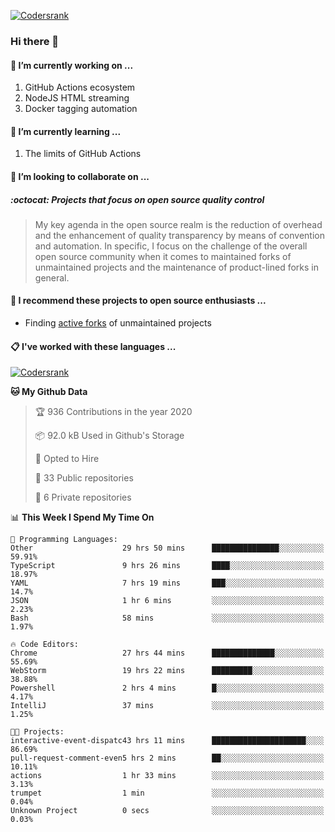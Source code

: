 [![Codersrank](https://cdn.image4.io/matfax/c_scale,w_540/codersrank.png)](https://profile.codersrank.io/user/matfax)

### Hi there 👋

#### 🔭 I’m currently working on ...

1. GitHub Actions ecosystem
1. NodeJS HTML streaming
1. Docker tagging automation

#### 🌱 I’m currently learning ...

1. The limits of GitHub Actions

#### 👯 I’m looking to collaborate on ...

##### :octocat: Projects that focus on open source quality control
> My key agenda in the open source realm is the reduction of overhead and the enhancement of quality transparency by means of convention and automation. In specific, I focus on the challenge of the overall open source community when it comes to maintained forks of unmaintained projects and the maintenance of product-lined forks in general.

#### :rocket: I recommend these projects to open source enthusiasts ...

* Finding [active forks](https://github.com/techgaun/active-forks) of unmaintained projects

#### :clipboard: I've worked with these languages ...

[![Codersrank](https://cdn.image4.io/matfax/c_scale,w_760/languages.png)](https://profile.codersrank.io/user/matfax)

<!--START_SECTION:waka-->
**🐱 My Github Data** 

> 🏆 936 Contributions in the year 2020
 > 
> 📦 92.0 kB Used in Github's Storage 
 > 
> 💼 Opted to Hire
 > 
> 📜 33 Public repositories
 > 
> 🔑 6 Private repositories 

📊 **This Week I Spend My Time On** 

```text
💬 Programming Languages: 
Other                    29 hrs 50 mins      ███████████████░░░░░░░░░░   59.91% 
TypeScript               9 hrs 26 mins       ████░░░░░░░░░░░░░░░░░░░░░   18.97% 
YAML                     7 hrs 19 mins       ███░░░░░░░░░░░░░░░░░░░░░░   14.7% 
JSON                     1 hr 6 mins         ░░░░░░░░░░░░░░░░░░░░░░░░░   2.23% 
Bash                     58 mins             ░░░░░░░░░░░░░░░░░░░░░░░░░   1.97%

🔥 Code Editors: 
Chrome                   27 hrs 44 mins      ██████████████░░░░░░░░░░░   55.69% 
WebStorm                 19 hrs 22 mins      █████████░░░░░░░░░░░░░░░░   38.88% 
Powershell               2 hrs 4 mins        █░░░░░░░░░░░░░░░░░░░░░░░░   4.17% 
IntelliJ                 37 mins             ░░░░░░░░░░░░░░░░░░░░░░░░░   1.25%

🐱‍💻 Projects: 
interactive-event-dispatc43 hrs 11 mins      █████████████████████░░░░   86.69% 
pull-request-comment-even5 hrs 2 mins        ██░░░░░░░░░░░░░░░░░░░░░░░   10.11% 
actions                  1 hr 33 mins        ░░░░░░░░░░░░░░░░░░░░░░░░░   3.13% 
trumpet                  1 min               ░░░░░░░░░░░░░░░░░░░░░░░░░   0.04% 
Unknown Project          0 secs              ░░░░░░░░░░░░░░░░░░░░░░░░░   0.03%

```


<!--END_SECTION:waka-->

<!--
**matfax/matfax** is a ✨ _special_ ✨ repository because its `README.md` (this file) appears on your GitHub profile.

Here are some ideas to get you started:

- 🔭 I’m currently working on ...
- 🌱 I’m currently learning ...
- 👯 I’m looking to collaborate on ...
- 🤔 I’m looking for help with ...
- 💬 Ask me about ...
- 📫 How to reach me: ...
- 😄 Pronouns: ...
- ⚡ Fun fact: ...
-->
